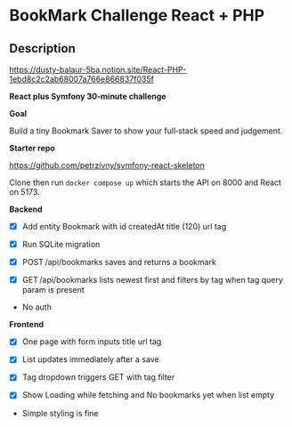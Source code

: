 # BookMark Challenge React + PHP

## Description

https://dusty-balaur-5ba.notion.site/React-PHP-1ebd8c2c2ab68007a766e866837f035f

**React plus Symfony 30‑minute challenge**

**Goal**

Build a tiny Bookmark Saver to show your full‑stack speed and judgement.

**Starter repo**

https://github.com/petrzivny/symfony-react-skeleton

Clone then run `docker compose up` which starts the API on 8000 and React on 5173.

**Backend**

- [x] Add entity Bookmark with id createdAt title (120) url tag
 
- [x] Run SQLite migration

- [x] POST /api/bookmarks saves and returns a bookmark

- [x] GET /api/bookmarks lists newest first and filters by tag when tag query param is present

- No auth

**Frontend**

- [x] One page with form inputs title url tag

- [x] List updates immediately after a save

- [x] Tag dropdown triggers GET with tag filter

- [x] Show Loading while fetching and No bookmarks yet when list empty

- Simple styling is fine